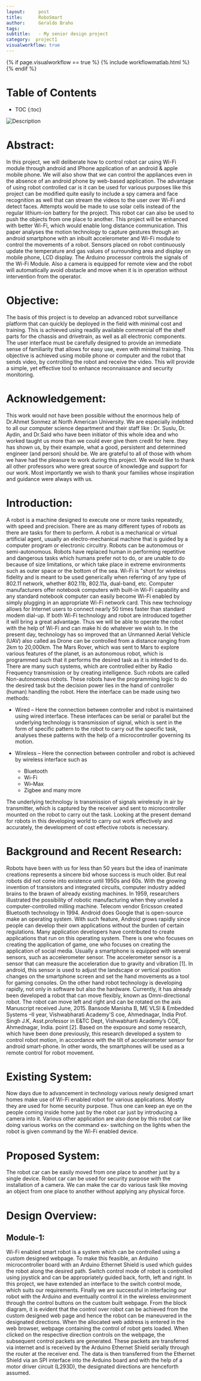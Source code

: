 ```yaml
---
layout:     post
title:      RoboSmart
author:     Geraldo Braho
tags: 		
subtitle:   - My senior design project
category:  project1
visualworkflow: true
---
```

{% if page.visualworkflow == true %}
   {% include workflowmatlab.html %}
{% endif %}   


<!--
This HTML was auto-generated from MATLAB code.
To make changes, update the MATLAB code and republish this document.
-->

# Table of Contents

* TOC
{:toc}

![Description](/img/_logo.png)


# Abstract:

In this project, we will deliberate how to control robot  car using Wi-Fi module through android and IPhone application of an android & apple mobile phone. We will also show that we can control the appliances even in the absence of an android phone by web-based application. The advantage of using robot controlled car is it can be used for various purposes like this project can be modified quite easily to include a spy camera and face recognition as well that can stream the videos to the user over Wi-Fi and detect faces. Attempts would be made to use solar cells instead of the regular lithium-ion battery for the project. This robot car can also be used to push the objects from one place to another. This project will be enhanced with better Wi-Fi, which would enable long distance communication. This paper analyses the motion technology to capture gestures through an android smartphone with an inbuilt accelerometer and Wi-Fi module to control the movements of a robot. Sensors placed on robot continuously update the temperature and gas values of surrounding area and display on mobile phone, LCD display. The Arduino processor controls the signals of the Wi-Fi Module. Also a camera is equipped for remote view and the robot will automatically avoid obstacle and move when it is in operation without intervention from the operator.

# Objective:

The basis of this project is to develop an advanced robot surveillance platform that can quickly be deployed in the field with minimal cost and training. This is achieved using readily available commercial off the shelf parts for the chassis and drivetrain, as well as all electronic components. The user interface must be carefully designed to provide an immediate sense of familiarity that allows for easy use, even with minimal training. This objective is achieved using mobile phone or computer and the robot that sends video, by controlling the robot and receive the video. This will provide a simple, yet effective tool to enhance reconnaissance and security monitoring.

# Acknowledgement:

This work would not have been possible without the enormous help of Dr.Ahmet Sonmez at North American University. We are especially indebted to all our computer science department and their staff like : Dr. Suslu, Dr. Aydin, and Dr.Said who have been initiator of this whole idea and who worked taught us more than we could ever give them credit for here. they has shown us, by their example, what a good, persistent and determined engineer (and person) should be.
We are grateful to all of those with whom we have had the pleasure to work during this project. We would like to thank all other professors who were great source of knowledge and support for our work. Most importantly we wish to thank your families whose inspiration and guidance were always with us.

# Introduction:

A robot is a machine designed to execute one or more tasks repeatedly, with speed and precision. There are as many different types of robots as there are tasks for them to perform. A robot is a mechanical or virtual artificial agent, usually an electro-mechanical machine that is guided by a computer program or electronic circuitry. Robots can be autonomous or semi-autonomous. Robots have replaced human in performing repetitive and dangerous tasks which humans prefer not to do, or are unable to do because of size limitations, or which take place in extreme environments such as outer space or the bottom of the sea. Wi-Fi is "short for wireless fidelity and is meant to be used generically when referring of any type of 802.11 network, whether 802.11b, 802.11a, dual-band, etc. Computer manufacturers offer notebook computers with built-in Wi-Fi capability and any standard notebook computer can easily become Wi-Fi enabled by simply plugging in an appropriate Wi-Fi network card. This new technology allows for Internet users to connect nearly 50 times faster than standard modem dial-up. If both Wi-Fi technology and robot are introduced together it will bring a great advantage. Thus we will be able to operate the robot with the help of Wi-Fi and can make hi do whatever we wish to.
In the present day, technology has so improved that an Unmanned Aerial Vehicle (UAV) also called as Drone can be controlled from a distance ranging from 2km to 20,000km. The Mars Rover, which was sent to Mars to explore various features of the planet, is an autonomous robot, which is programmed such that it performs the desired task as it is intended to do. There are many such systems, which are controlled either by Radio Frequency transmission or by creating intelligence. Such robots are called Non-autonomous robots. These robots have the programming logic to do the desired task but the decision power lies in the hand of controller (human) handling the robot. Here the interface can be made using two methods:
- Wired – Here the connection between controller and robot is maintained using wired interface. These interfaces can be serial or parallel but the underlying technology is transmission of signal, which is sent in the form of specific pattern to the robot to carry out the specific task, analyses these patterns with the help of a microcontroller governing its motion.

- Wireless – Here the connection between controller and robot is achieved by wireless interface such as
  - Bluetooth
  - Wi-Fi
  - Wi–Max
  - Zigbee and many more


The underlying technology is transmission of signals wirelessly in air by transmitter, which is captured by the receiver and sent to microcontroller mounted on the robot to carry out the task. Looking at the present demand for robots in this developing world to carry out work effectively and accurately, the development of cost effective robots is necessary.

# Background and Recent Research:

Robots have been with us for less than 50 years but the idea of inanimate creations represents a sincere bid whose success is much older. But real robots did not come into existence until 1950s and 60s. With the growing invention of transistors and integrated circuits, computer industry added brains to the brawn of already existing machines. In 1959, researchers illustrated the possibility of robotic manufacturing when they unveiled a computer-controlled milling machine. Telecom vendor Ericsson created Bluetooth technology in 1994. Android does Google that is open-source make an operating system. With such feature, Android grows rapidly since people can develop their own applications without the burden of certain regulations. Many application developers have contributed to create applications that run on this operating system. There is one who focuses on creating the application of game, one who focuses on creating the application of social media. Usually a smartphone is equipped with several sensors, such as accelerometer sensor. The accelerometer sensor is a sensor that can measure the acceleration due to gravity and vibration [1]. In android, this sensor is used to adjust the landscape or vertical position changes on the smartphone screen and set the hand movements as a tool for gaming consoles. On the other hand robot technology is developing rapidly, not only in software but also the hardware. Currently, it has already been developed a robot that can move flexibly, known as Omni-directional robot. The robot can move left and right and can be rotated on the axis
Manuscript received June, 2015.
Bansode Manisha B, ME VLSI & Embedded Systems –II year,
Vishwabharati Academy'S coe, Ahmednagar, India
Prof. Singh J.K, Asst.professor in E&TC Dept, Vishwabharti Academy’s COE, Ahmednagar, India.
point [2]. Based on the exposure and some research, which have been done previously, this research developed a system to control robot motion, in accordance with the tilt of accelerometer sensor for android smart-phone. In other words, the smartphones will be used as a remote control for robot movement.

# Existing System:

Now days due to advancement in technology various newly designed smart homes make use of Wi-Fi enabled robot for various applications. Mostly they are used for home security purpose. Thus one can keep an eye on the people coming inside home just by the robot car just by introducing a camera into it.
Various other application are also done by this robot car like doing various works on the command ex- switching on the lights when the robot is given command by the Wi-Fi enabled device.

# Proposed System:

The robot car can be easily moved from one place to another just by a single device. Robot car can be used for security purpose with the installation of a camera. We can make the car do various task like moving an object from one place to another without applying any physical force.


# Design Overview:
## Module-1:
Wi-Fi enabled smart robot is a system which can be controlled using a custom designed webpage. To make this feasible, an Arduino microcontroller board with an Arduino Ethernet Shield is used which guides the robot along the desired path. Switch control mode of robot is controlled using joystick and can be appropriately guided back, forth, left and right.
In this project, we have extended an interface to the switch control mode, which suits our requirements. Finally we are successful in interfacing our robot with the Arduino and eventually control it in the wireless environment through the control buttons on the custom built webpage. From the block diagram, it is evident that the control over robot can be achieved from the custom designed web page and hence the robot can be maneuvered in the designated directions.
When the allocated web address is entered in the web browser, webpage containing the control of robot gets loaded. When clicked on the respective direction controls on the webpage, the subsequent control packets are generated. These packets are transferred via internet and is received by the Arduino Ethernet Shield serially through the router at the receiver end. The data is then transferred from the Ethernet Shield via an SPI interface into the Arduino board and with the help of a motor driver circuit (L293D), the designated directions are henceforth assumed.
